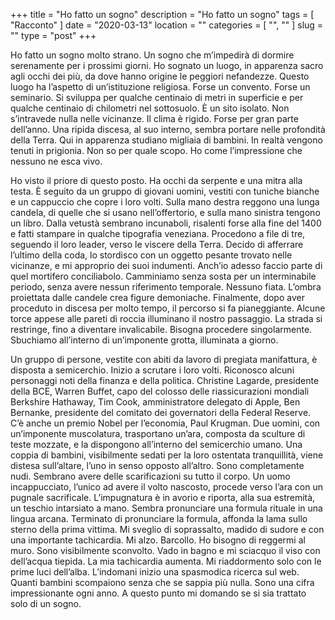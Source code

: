 +++
title = "Ho fatto un sogno"
description = "Ho fatto un sogno"
tags = [ "Racconto" ]
date = "2020-03-13"
location = ""
categories = [
  "",
  ""
]
slug = ""
type = "post"
+++

Ho fatto un sogno molto strano. Un sogno che m’impedirà di dormire serenamente per i prossimi giorni. Ho sognato un luogo, in apparenza sacro agli occhi dei più, da dove hanno origine le peggiori nefandezze. Questo luogo ha l’aspetto di un’istituzione religiosa. Forse un convento. Forse un seminario. Si sviluppa per qualche centinaio di metri in superficie e per qualche centinaio di chilometri nel sottosuolo. È un sito isolato. Non s’intravede nulla nelle vicinanze. Il clima è rigido. Forse per gran parte dell’anno. Una ripida discesa, al suo interno, sembra portare nelle profondità della Terra.  Qui in apparenza studiano migliaia di bambini. In realtà vengono tenuti in prigionia. Non so per quale scopo.  Ho come l’impressione che nessuno ne esca vivo.

Ho visto il priore di questo posto. Ha occhi da serpente e una mitra alla testa.  È seguito da un gruppo di giovani uomini, vestiti con tuniche bianche e un cappuccio che copre i loro volti. Sulla mano destra reggono una lunga candela, di quelle che si usano nell’offertorio, e sulla mano sinistra tengono un libro. Dalla vetustà sembrano incunaboli, risalenti forse alla fine del 1400 e fatti stampare in qualche tipografia veneziana. Procedono a file di tre, seguendo il loro leader, verso le viscere della Terra. Decido di afferrare l’ultimo della coda, lo stordisco con un oggetto pesante trovato nelle vicinanze, e mi approprio dei suoi indumenti. Anch’io adesso faccio parte di quel mortifero conciliabolo. Camminiamo senza sosta per un interminabile periodo, senza avere nessun riferimento temporale. Nessuno fiata. L’ombra proiettata dalle candele crea figure demoniache. Finalmente, dopo aver proceduto in discesa per molto tempo, il percorso si fa pianeggiante. Alcune torce appese alle pareti di roccia illuminano il nostro passaggio. La strada si restringe, fino a diventare invalicabile. Bisogna procedere singolarmente. Sbuchiamo all’interno di un’imponente grotta, illuminata a giorno. 

Un gruppo di persone, vestite con abiti da lavoro di pregiata manifattura, è disposta a semicerchio. Inizio a scrutare i loro volti. Riconosco alcuni personaggi noti della finanza e della politica. Christine Lagarde, presidente della BCE, Warren Buffet, capo del colosso delle riassicurazioni mondiali Berkshire Hathaway, Tim Cook, amministratore delegato di Apple,  Ben Bernanke, presidente del comitato dei governatori della Federal Reserve. C’è anche un premio Nobel per l’economia, Paul Krugman. Due uomini, con un’imponente muscolatura, trasportano un’ara, composta da sculture di teste mozzate, e la dispongono all’interno del semicerchio umano. Una coppia di bambini, visibilmente sedati per la loro ostentata tranquillità, viene  distesa sull’altare, l’uno in senso opposto all’altro. Sono completamente nudi. Sembrano avere delle scarificazioni su tutto il corpo. Un uomo incappucciato, l’unico ad avere il volto nascosto, procede verso l’ara con un pugnale sacrificale. L’impugnatura è in avorio e riporta, alla sua estremità, un teschio intarsiato a mano. Sembra pronunciare una formula rituale in una lingua arcana. Terminato di pronunciare la formula, affonda la lama sullo sterno  della prima vittima.  Mi sveglio di soprassalto, madido di sudore e con una importante tachicardia. Mi alzo. Barcollo. Ho bisogno di reggermi al muro. Sono visibilmente sconvolto. Vado in bagno e mi sciacquo il viso con dell’acqua tiepida. La mia tachicardia aumenta. Mi riaddormento solo con le prime luci dell’alba. L’indomani inizio una spasmodica ricerca sul web. Quanti bambini scompaiono senza che se sappia più nulla. Sono una cifra impressionante ogni anno. A questo punto mi domando se si sia trattato solo di un sogno.
